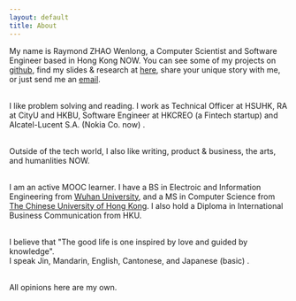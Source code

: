 ```yaml
---
layout: default
title: About
---
```

My name is Raymond ZHAO Wenlong, a Computer Scientist and Software Engineer based in Hong Kong NOW. 
You can see some of my projects on [github](https://github.com/muyun), find my slides & research at [here](http://muyun.github.io/research/), share your unique story with me, or just send me an [email](mailto:wenlzhao@gmail.com).  
<br>  

I like problem solving and reading. I work as Technical Officer at HSUHK, RA at CityU and HKBU, Software Engineer at HKCREO (a Fintech startup) and Alcatel-Lucent S.A. (Nokia Co. now) .   
<br>  

Outside of the tech world, I also like writing, product & business, the arts, and humanlities  NOW.     
<br> 
  
I am an active MOOC learner.  I have a BS in Electroic and Information Engineering from [Wuhan University](https://www.sciencemag.org/collections/celebrating-125-years-academic-excellence-wuhan-university-1893-2018?fbclid=IwAR0RzFSkpxaI8wk61JDnE7p6SWr7SlKXLyoFHkrg4-iqKGiRyE2gZfaGl8s), and a MS in Computer Science from [The Chinese University of Hong Kong](http://www.cuhk.edu.hk/english/index.html). I also hold a Diploma in International Business Communication from HKU.   
<br>  
  
I believe that "The good life is one inspired by love and guided by knowledge".  
I speak Jin, Mandarin, English, Cantonese, and Japanese (basic) .    
<br> 

All opinions here are my own.  


